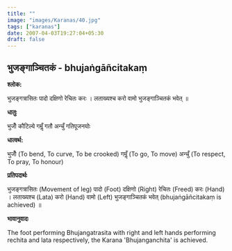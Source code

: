 ```yaml
---
title: ""
image: "images/Karanas/40.jpg"
tags: ["karanas"]
date: 2007-04-03T19:27:04+05:30
draft: false
---
```


## भुजङ्गाञ्चितकं - bhujaṅgāñcitakaṃ

**श्लोक:**

भुजङ्गत्रासितः  पादो दक्षिणो रेचितः करः । लताख्यश्च करो वामो भुजङ्गाञ्चितकं भवेत् ॥

**धातुः**

भुजोँ कौटिल्ये गमॢँ गतौ
अन्चुँ गतिपूजनयोः

**धात्वर्थ:**

भुजोँ (To bend, To curve, To be crooked) गमॢँ (To go, To move)
अन्चुँ (To respect, To pray, To honour)

**प्रतिपदार्थः**

भुजङ्गत्रासितः (Movement of leg) पादो (Foot) दक्षिणो (Right) रेचितः (Freed) करः (Hand) । लताख्यश्च (Lata) करो (Hand) वामो (Left) भुजङ्गाञ्चितकं भवेत् (bhujaṅgāñcitakaṃ is achieved) ॥

**भावानुवादः**

The foot performing Bhujangatrasita with right and left hands performing rechita and lata respectively, the Karana 'Bhujanganchita' is achieved.
